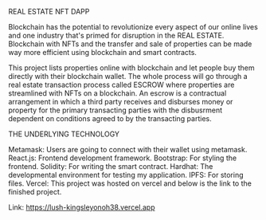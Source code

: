 REAL ESTATE NFT DAPP 

Blockchain has the potential to  revolutionize every aspect of our online lives and one industry that's primed for disruption in the REAL ESTATE. Blockchain with NFTs and the transfer and sale of properties can be made way more efficient using blockchain and smart contracts. 

This project lists properties online with blockchain and let people buy them directly with their blockchain wallet. The whole process will go through a real estate transaction process called ESCROW where properties are streamlined with NFTs on a blockchain. An escrow is a contractual arrangement in which a third party receives and disburses money or property for the primary transacting parties with the disbusrment dependent on conditions agreed to by the transacting parties.

THE UNDERLYING TECHNOLOGY

Metamask: Users are going to connect with their wallet using metamask.
React.js: Frontend development framework.
Bootstrap: For styling the frontend.
Solidity: For writing the smart contract.
Hardhat: The developmental environment for testing my application.
IPFS: For storing files.
Vercel: This project was hosted on vercel and below is the link to the finished project.

Link: https://lush-kingsleyonoh38.vercel.app